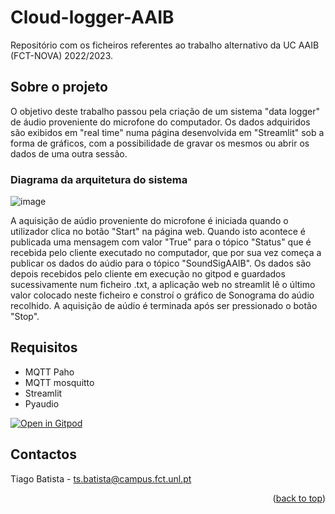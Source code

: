 <a name="readme-top"></a>

# Cloud-logger-AAIB
Repositório com os ficheiros referentes ao trabalho alternativo da UC AAIB (FCT-NOVA) 2022/2023.

## Sobre o projeto

O objetivo deste trabalho passou pela criação de um sistema "data logger" de áudio proveniente do microfone do computador. Os dados adquiridos são exibidos em "real time" numa página desenvolvida em "Streamlit" sob a forma de gráficos, com a possibilidade de gravar os mesmos ou abrir os dados de uma outra sessão.

### Diagrama da arquitetura do sistema

![image](https://user-images.githubusercontent.com/117983623/204276316-af6eadbd-bcd9-42be-ae1d-844c0d0047f1.png)

A aquisição de aúdio proveniente do microfone é iniciada quando o utilizador clica no botão "Start" na página web. Quando isto acontece é publicada uma mensagem com valor "True" para o tópico "Status" que é recebida pelo cliente executado no computador, que por sua vez começa a publicar os dados do aúdio para o tópico "SoundSigAAIB".
Os dados são depois recebidos pelo cliente em execução no gitpod e guardados sucessivamente num ficheiro .txt, a aplicação web no streamlit lê o último valor colocado neste ficheiro e constroí o gráfico de Sonograma do aúdio recolhido.
A aquisição de aúdio é terminada após ser pressionado o botão "Stop".

## Requisitos

* MQTT Paho
* MQTT mosquitto
* Streamlit
* Pyaudio

[![Open in Gitpod](https://gitpod.io/button/open-in-gitpod.svg)](https://gitpod.io/#https://github.com/Cloud-logger-AAIB)

<!-- CONTACTOS -->
## Contactos

Tiago Batista - ts.batista@campus.fct.unl.pt



<p align="right">(<a href="#readme-top">back to top</a>)</p>
